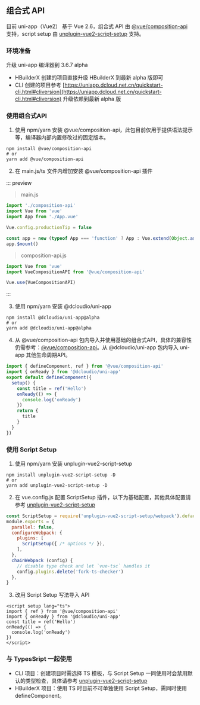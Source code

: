 ## 组合式 API

目前 uni-app（Vue2） 基于 Vue 2.6，组合式 API 由 [@vue/composition-api](https://github.com/vuejs/composition-api) 支持，script setup 由 [
unplugin-vue2-script-setup](https://github.com/antfu/unplugin-vue2-script-setup) 支持。

### 环境准备

升级 uni-app 编译器到 3.6.7 alpha

  * HBuilderX 创建的项目直接升级 HBuilderX 到最新 alpha 版即可
  * CLI 创建的项目参考 [https://uniapp.dcloud.net.cn/quickstart-cli.html#cliversion](https://uniapp.dcloud.net.cn/quickstart-cli.html#cliversion) 升级依赖到最新 alpha 版
  
### 使用组合式API

  1. 使用 npm/yarn 安装 @vue/composition-api，此包目前仅用于提供语法提示等，编译器内部内置修改过的固定版本。

  ```shell
  npm install @vue/composition-api
  # or
  yarn add @vue/composition-api  
  ```

  2. 在 main.js/ts 文件内增加安装 @vue/composition-api 插件
  
  ::: preview
  
  > main.js
  
  ```js
  import './composition-api'
  import Vue from 'vue'
  import App from './App.vue'

  Vue.config.productionTip = false

  const app = new (typeof App === 'function' ? App : Vue.extend(Object.assign({ mpType: 'app' }, App)))
  app.$mount()
  ```
  
  > composition-api.js
  
  ```js
  import Vue from 'vue'
  import VueCompositionAPI from '@vue/composition-api'

  Vue.use(VueCompositionAPI)
  ```
  
  :::

  3. 使用 npm/yarn 安装 @dcloudio/uni-app
  
  ```shell
  npm install @dcloudio/uni-app@alpha
  # or
  yarn add @dcloudio/uni-app@alpha  
  ```
  
  4. 从 @vue/composition-api 包内导入并使用基础的组合式API，具体的兼容性仍需参考：[@vue/composition-api](https://github.com/vuejs/composition-api#browser-compatibility)。从 @dcloudio/uni-app 包内导入 uni-app 其他生命周期API。

  ```js
  import { defineComponent, ref } from '@vue/composition-api'
  import { onReady } from '@dcloudio/uni-app'
  export default defineComponent({
    setup() {
      const title = ref('Hello')
      onReady(() => {
        console.log('onReady')
      })
      return {
        title
      }
    }
  })
  ```

### 使用 Script Setup

  1. 使用 npm/yarn 安装 unplugin-vue2-script-setup
  
  ```shell
  npm install unplugin-vue2-script-setup -D
  # or
  yarn add unplugin-vue2-script-setup -D
  ```
  
  2. 在 vue.config.js 配置 ScriptSetup 插件，以下为基础配置，其他具体配置请参考 [unplugin-vue2-script-setup](https://github.com/antfu/unplugin-vue2-script-setup)
  
  ```js
  const ScriptSetup = require('unplugin-vue2-script-setup/webpack').default
  module.exports = {
    parallel: false,
    configureWebpack: {
      plugins: [
        ScriptSetup({ /* options */ }),
      ],
    },
    chainWebpack (config) {
      // disable type check and let `vue-tsc` handles it
      config.plugins.delete('fork-ts-checker')
    },
  }
  ```
  
  3. 改用 Script Setup 写法导入 API
  
  ```vue
  <script setup lang="ts">
  import { ref } from '@vue/composition-api'
  import { onReady } from '@dcloudio/uni-app'
  const title = ref('Hello')
  onReady(() => {
    console.log('onReady')
  })
  </script>
  ```
  
### 与 TypesSript 一起使用

* CLI 项目：创建项目时需选择 TS 模板，与 Script Setup 一同使用时会禁用默认的类型检查，具体请参考 [unplugin-vue2-script-setup](https://github.com/antfu/unplugin-vue2-script-setup)
* HBuilderX 项目：使用 TS 时目前不可单独使用 Script Setup，需同时使用 defineComponent。